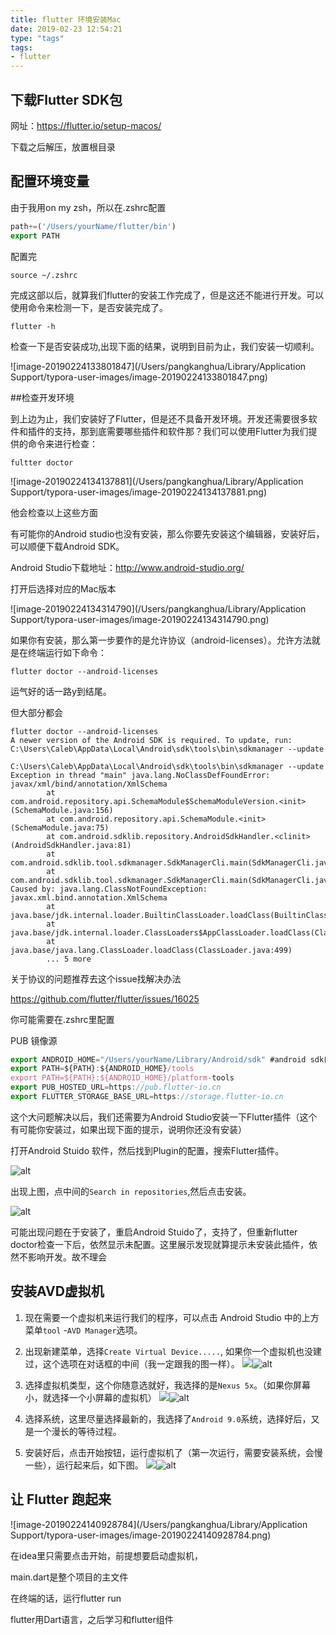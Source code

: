 ```yaml
---
title: flutter 环境安装Mac
date: 2019-02-23 12:54:21
type: "tags"
tags:
- flutter
---
```

## 下载Flutter SDK包

网址：<https://flutter.io/setup-macos/>

下载之后解压，放置根目录

## 配置环境变量

由于我用on my zsh，所以在.zshrc配置

```js
path+=('/Users/yourName/flutter/bin')
export PATH
```

配置完

```
source ~/.zshrc
```

完成这部以后，就算我们flutter的安装工作完成了，但是这还不能进行开发。可以使用命令来检测一下，是否安装完成了。

```
flutter -h
```
<!-- more -->

检查一下是否安装成功,出现下面的结果，说明到目前为止，我们安装一切顺利。

![image-20190224133801847](/Users/pangkanghua/Library/Application Support/typora-user-images/image-20190224133801847.png)

##检查开发环境

到上边为止，我们安装好了Flutter，但是还不具备开发环境。开发还需要很多软件和插件的支持，那到底需要哪些插件和软件那？我们可以使用Flutter为我们提供的命令来进行检查：

```
fultter doctor
```

![image-20190224134137881](/Users/pangkanghua/Library/Application Support/typora-user-images/image-20190224134137881.png)

他会检查以上这些方面

有可能你的Android studio也没有安装，那么你要先安装这个编辑器，安装好后，可以顺便下载Android SDK。

Android Studio下载地址：<http://www.android-studio.org/>

打开后选择对应的Mac版本

![image-20190224134314790](/Users/pangkanghua/Library/Application Support/typora-user-images/image-20190224134314790.png)

如果你有安装，那么第一步要作的是允许协议（android-licenses）。允许方法就是在终端运行如下命令：

```
flutter doctor --android-licenses
```

运气好的话一路y到结尾。

但大部分都会

```
flutter doctor --android-licenses
A newer version of the Android SDK is required. To update, run:
C:\Users\Caleb\AppData\Local\Android\sdk\tools\bin\sdkmanager --update
```

```
C:\Users\Caleb\AppData\Local\Android\sdk\tools\bin\sdkmanager --update
Exception in thread "main" java.lang.NoClassDefFoundError: javax/xml/bind/annotation/XmlSchema
        at com.android.repository.api.SchemaModule$SchemaModuleVersion.<init>(SchemaModule.java:156)
        at com.android.repository.api.SchemaModule.<init>(SchemaModule.java:75)
        at com.android.sdklib.repository.AndroidSdkHandler.<clinit>(AndroidSdkHandler.java:81)
        at com.android.sdklib.tool.sdkmanager.SdkManagerCli.main(SdkManagerCli.java:73)
        at com.android.sdklib.tool.sdkmanager.SdkManagerCli.main(SdkManagerCli.java:48)
Caused by: java.lang.ClassNotFoundException: javax.xml.bind.annotation.XmlSchema
        at java.base/jdk.internal.loader.BuiltinClassLoader.loadClass(BuiltinClassLoader.java:582)
        at java.base/jdk.internal.loader.ClassLoaders$AppClassLoader.loadClass(ClassLoaders.java:190)
        at java.base/java.lang.ClassLoader.loadClass(ClassLoader.java:499)
        ... 5 more
```

关于协议的问题推荐去这个issue找解决办法

https://github.com/flutter/flutter/issues/16025

你可能需要在.zshrc里配置

PUB 镜像源

```js
export ANDROID_HOME="/Users/yourName/Library/Android/sdk" #android sdk目录
export PATH=${PATH}:${ANDROID_HOME}/tools
export PATH=${PATH}:${ANDROID_HOME}/platform-tools
export PUB_HOSTED_URL=https://pub.flutter-io.cn
export FLUTTER_STORAGE_BASE_URL=https://storage.flutter-io.cn
```

这个大问题解决以后，我们还需要为Android Studio安装一下Flutter插件（这个有可能你安装过，如果出现下面的提示，说明你还没有安装）

打开Android Stuido 软件，然后找到Plugin的配置，搜索Flutter插件。

![alt](http://jspang.com/static/upload/20181031/Exnsbuo_aOB3s75oTd4r6JCE.png)

出现上图，点中间的`Search in repositories`,然后点击安装。

![alt](http://jspang.com/static/upload/20181031/6-jjLcq_aEZHibMxVyy_3P78.png)

可能出现问题在于安装了，重启Android Stuido了，支持了，但重新flutter doctor检查一下后，依然显示未配置。这里展示发现就算提示未安装此插件，依然不影响开发。故不理会

## 安装AVD虚拟机

1. 现在需要一个虚拟机来运行我们的程序，可以点击 Android Studio 中的上方菜单`tool` -`AVD Manager`选项。

2. 出现新建菜单，选择`Create Virtual Device.....`, 如果你一个虚拟机也没建过，这个选项在对话框的中间（我一定跟我的图一样）。 ![](http://jspang.com/static/upload/20181105/xQuLNq5ZikkOY6qxrV0F5KAK.png)![alt](http://jspang.com/static/upload/20181105/xQuLNq5ZikkOY6qxrV0F5KAK.png)

3. 选择虚拟机类型，这个你随意选就好，我选择的是`Nexus 5x`。（如果你屏幕小，就选择一个小屏幕的虚拟机） ![](http://jspang.com/static/upload/20181105/ZwbObMwjvhcsErM5boZjyvNH.png)![alt](http://jspang.com/static/upload/20181105/ZwbObMwjvhcsErM5boZjyvNH.png)



4. 选择系统，这里尽量选择最新的，我选择了`Android 9.0`系统，选择好后，又是一个漫长的等待过程。



5. 安装好后，点击开始按钮，运行虚拟机了（第一次运行，需要安装系统，会慢一些），运行起来后，如下图。 ![](http://jspang.com/static/upload/20181105/dbln0YAd-njaHfoNp42Ya70w.png)![alt](http://jspang.com/static/upload/20181105/dbln0YAd-njaHfoNp42Ya70w.png)



## 让 Flutter 跑起来

![image-20190224140928784](/Users/pangkanghua/Library/Application Support/typora-user-images/image-20190224140928784.png)

在idea里只需要点击开始，前提想要启动虚拟机，

main.dart是整个项目的主文件

在终端的话，运行flutter run



flutter用Dart语言，之后学习和flutter组件

